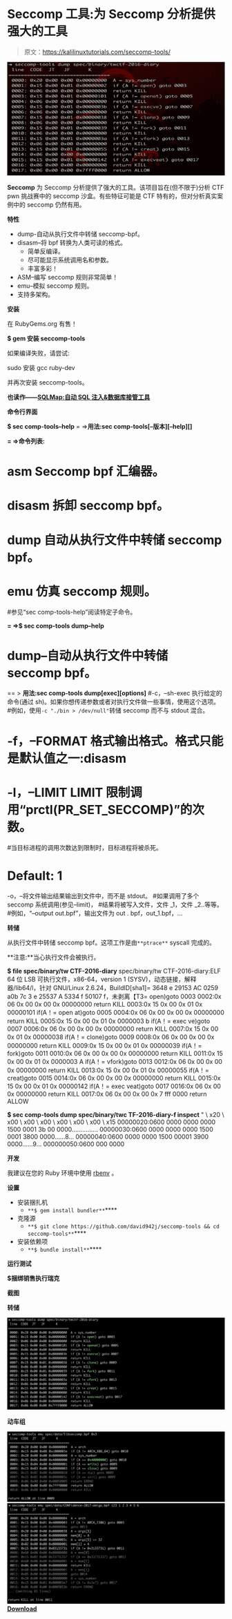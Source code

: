# Seccomp 工具:为 Seccomp 分析提供强大的工具

> 原文：<https://kalilinuxtutorials.com/seccomp-tools/>

[![Seccomp Tools : Provide Powerful Tools For Seccomp Analysis](img//f0e2ac0c48cd233ccc2d3d0348f80b9b.png "Seccomp Tools : Provide Powerful Tools For Seccomp Analysis")](https://1.bp.blogspot.com/-MNP1Ejel1E0/XVFMOx5OkfI/AAAAAAAAB5o/ZFmyo8X6oVEafjG8r_9Tex86ODIlZBiEwCLcBGAs/s1600/Screenshots.png)

**Seccomp** 为 Seccomp 分析提供了强大的工具。该项目旨在(但不限于)分析 CTF pwn 挑战赛中的 seccomp 沙盒。有些特征可能是 CTF 特有的，但对分析真实案例中的 seccomp 仍然有用。

**特性**

*   dump-自动从执行文件中转储 seccomp-bpf。
*   disasm–将 bpf 转换为人类可读的格式。
    *   简单反编译。
    *   尽可能显示系统调用名和参数。
    *   丰富多彩！
*   ASM–编写 seccomp 规则非常简单！
*   emu–模拟 seccomp 规则。
*   支持多架构。

**安装**

在 RubyGems.org 有售！

**$ gem 安装 seccomp-tools**

如果编译失败，请尝试:

sudo 安装 gcc ruby-dev

并再次安装 seccomp-tools。

**也读作——[SQLMap:自动 SQL 注入&数据库接管工具](https://kalilinuxtutorials.com/sqlmap-sql-injection-database/)**

**命令行界面**

**$ sec comp-tools–help**
= =>**用法:sec comp-tools[–版本][–help][]**

**= =>命令列表:**
# asm Seccomp bpf 汇编器。
# disasm 拆卸 seccomp bpf。
# dump 自动从执行文件中转储 seccomp bpf。
# emu 仿真 seccomp 规则。
#参见“sec comp-tools-help”阅读特定子命令。

**= =>$ sec comp-tools dump–help**
# dump–自动从执行文件中转储 seccomp bpf。
== > **用法:sec comp-tools dump[exec][options]**
#-c，–sh-exec 执行给定的命令(通过 sh)。如果你想传递参数或者对执行文件做一些事情，使用这个选项。
#例如，使用`-c "./bin > /dev/null"`转储 seccomp 而不与 stdout 混合。
# -f，–FORMAT 格式输出格式。格式只能是默认值之一:disasm
# -l，–LIMIT LIMIT 限制调用“prctl(PR_SET_SECCOMP)”的次数。
#当目标进程的调用次数达到限制时，目标进程将被杀死。
# Default: 1
-o，–将文件输出结果输出到文件中，而不是 stdout。
#如果调用了多个 seccomp 系统调用(参见–limit)，
#结果将被写入文件，文件 _1，文件 _2..等等。
#例如，“–output out.bpf”，输出文件为 out . bpf，out_1.bpf，…

**转储**

从执行文件中转储 seccomp bpf。这项工作是由`**ptrace**` syscall 完成的。

**注意:**当心执行文件会被执行。

**$ file spec/binary/tw CTF-2016-diary**
spec/binary/tw CTF-2016-diary:ELF 64 位 LSB 可执行文件，x86-64，version 1 (SYSV)，动态链接，解释器/lib64/l，针对 GNU/Linux 2.6.24，BuildID[sha1]= 3648 e 29153 AC 0259 a0b 7c 3 e 25537 A 5334 f 50107 f，未剥离【T3= open)goto 0003
0002:0x 06 0x 00 0x 00 0x 00000000 return KILL
0003:0x 15 0x 00 0x 01 0x 00000101 if(A！= open at)goto 0005
0004:0x 06 0x 00 0x 00 0x 00000000 return KILL
0005:0x 15 0x 00 0x 01 0x 0000003 b if(A！= exec ve)goto 0007
0006:0x 06 0x 00 0x 00 0x 00000000 return KILL
0007:0x 15 0x 00 0x 01 0x 00000038 if(A！= clone)goto 0009
0008:0x 06 0x 00 0x 00 0x 00000000 return KILL
0009:0x 15 0x 00 0x 01 0x 00000039 if(A！= fork)goto 0011
0010:0x 06 0x 00 0x 00 0x 00000000 return KILL
0011:0x 15 0x 00 0x 01 0x 0000003 A if(A！= vfork)goto 0013
0012:0x 06 0x 00 0x 00 0x 00000000 return KILL
0013:0x 15 0x 00 0x 01 0x 00000055 if(A！= creat)goto 0015
0014:0x 06 0x 00 0x 00 0x 00000000 return KILL
0015:0x 15 0x 00 0x 01 0x 00000142 if(A！= exec veat)goto 0017
0016:0x 06 0x 00 0x 00000000 return KILL
0017:0x 06 0x 00 0x 00 0x 7 fff 0000 return ALLOW

**$ sec comp-tools dump spec/binary/twc TF-2016-diary-f inspect**
" \ x20 \ x00 \ x00 \ x00 \ x00 \ x00 \ x00 \ x15
00000020:0600 0000 0000 0000 1500 0001 3b 00 0000……………
00000030:0600 0000 0000 0000 1500 0001 3800 0000……8…
00000040:0600 0000 0000 1500 00001 3900 0000……9…
000000050:0600 000 0000

**开发**

我建议在您的 Ruby 环境中使用 [rbenv](https://github.com/rbenv/rbenv) 。

**设置**

*   安装捆扎机
    *   `**$ gem install bundler**`****
*   克隆源
    *   `**$ git clone https://github.com/david942j/seccomp-tools && cd seccomp-tools**`****
*   安装依赖项
    *   `**$ bundle install**`****

**运行测试**

**$捆绑销售执行瑞克**

**截图**

**转储**

![](img//15a9d0520d27c388477469f248aaf8fd.png)

**动车组**

![](img//c191bc87e6bfda2edcb01dd421e890dc.png)![](img//4a747be64616689061398d61e297665e.png)[**Download**](https://github.com/david942j/seccomp-tools)